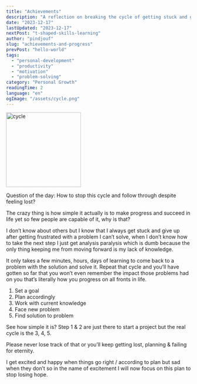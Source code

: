 ```yaml
---
title: "Achievements"
description: "A reflection on breaking the cycle of getting stuck and giving up, with practical steps for maintaining progress and overcoming analysis paralysis."
date: "2023-12-17"
lastUpdated: "2023-12-17"
nextPost: "t-shaped-skills-learning"
author: "pindjouf"
slug: "achievements-and-progress"
prevPost: "hello-world"
tags:
  - "personal-development"
  - "productivity"
  - "motivation"
  - "problem-solving"
category: "Personal Growth"
readingTime: 2
language: "en"
ogImage: "/assets/cycle.png"
---
```


<img src="/assets/cycle.png" alt="cycle" style="width: 204px; height: 204px;">

Question of the day: How to stop this cycle and follow through despite feeling lost?

The crazy thing is how simple it actually is to make progress and succeed in life yet so few people are capable of it, why is that?

I don’t know about others but I know that I always get stuck and give up after getting frustrated with a problem I can’t solve, when I don’t know how to take the next step I just get analysis paralysis which is dumb because the only thing keeping me from moving forward is my lack of knowledge.

It only takes a few minutes, hours, days of learning to come back to a problem with the solution and solve it. Repeat that cycle and you’ll have gotten so far that you won’t even remember the impact those problems had on you that’s literally how you progress on all fronts in life.

1. Set a goal
2. Plan accordingly
3. Work with current knowledge
4. Face new problem
5. Find solution to problem

See how simple it is? Step 1 & 2 are just there to start a project but the real cycle is the 3, 4, 5.

Please never lose track of that or you’ll keep getting lost, planning & failing for eternity.

I get excited and happy when things go right / according to plan but sad when they don’t so in the name of excitement I will now focus on this plan to stop losing hope.
